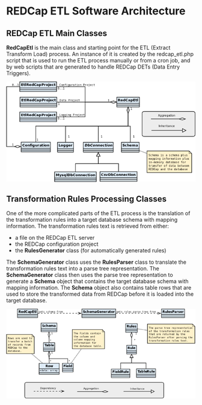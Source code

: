 REDCap ETL Software Architecture
=========================================

REDCap ETL Main Classes
------------------------------

**RedCapEtl** is the main class and starting point for the ETL (Extract Transform Load) process. An instance of it is created by the redcap_etl.php script that is used to run the ETL process manually or from a cron job, and by web scripts that are generated to handle REDCap DETs (Data Entry Triggers). 
<br />

![Main REDCap ETL Classes](redcap-etl-classes.png)

Transformation Rules Processing Classes
------------------------------------------

One of the more complicated parts of the ETL process is the translation of the
transformation rules into a target database schema with mapping information.
The transformation rules text is retrieved from either:

* a file on the REDCap ETL server
* the REDCap configuration project
* the **RulesGenerator** class (for automatically generated rules)

The **SchemaGenerator** class uses the **RulesParser** class to translate the transformation rules text into a parse tree representation. The **SchemaGenerator** class then uses the parse tree representation to generate a **Schema** object that contains the target database schema with mapping information. The **Schema** object also contains table rows that are used to store the transformed data from REDCap before it is loaded into the target database.
<br />

![REDCap ETL Schema Generation](redcap-etl-schema-generation.png)

<br />